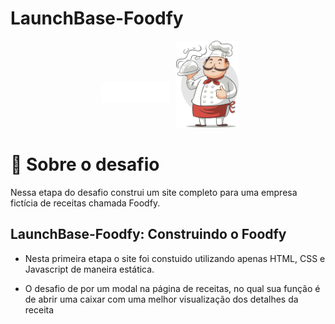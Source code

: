 # LaunchBase-Foodfy

<div align="center">
   <img src="assets/logoB.png" width="110px" style="margin:40px 6px">
   <img src="assets/chef.png" width="100px">
</div>

# 🚀 Sobre o desafio

Nessa etapa do desafio construi um site completo para uma empresa fictícia de receitas chamada Foodfy.

## LaunchBase-Foodfy: Construindo o Foodfy

- Nesta primeira etapa o site foi constuido utilizando apenas HTML, CSS e Javascript de maneira estática.

- O desafio de por um modal na página de receitas, no qual sua função é de abrir uma caixar com uma melhor visualização dos detalhes da receita

<br>
